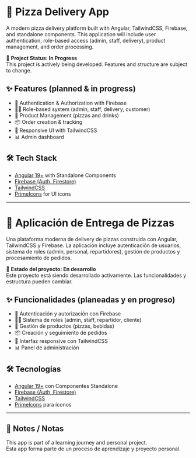 # 🍕 Pizza Delivery App

A modern pizza delivery platform built with Angular, TailwindCSS, Firebase, and standalone components. This application will include user authentication, role-based access (admin, staff, delivery), product management, and order processing.

🚧 **Project Status: In Progress**  
This project is actively being developed. Features and structure are subject to change.

## ✨ Features (planned & in progress)
- 🔐 Authentication & Authorization with Firebase
- 🧑‍💼 Role-based system (admin, staff, delivery, customer)
- 🛒 Product Management (pizzas and drinks)
- 📦 Order creation & tracking
- 📱 Responsive UI with TailwindCSS
- 📊 Admin dashboard

## 🛠️ Tech Stack
- [Angular 19+](https://angular.io/) with Standalone Components
- [Firebase (Auth, Firestore)](https://firebase.google.com/)
- [TailwindCSS](https://tailwindcss.com/)
- [PrimeIcons](https://primefaces.org/primeicons/) for UI icons

---

# 🍕 Aplicación de Entrega de Pizzas

Una plataforma moderna de delivery de pizzas construida con Angular, TailwindCSS y Firebase. La aplicación incluye autenticación de usuarios, sistema de roles (admin, personal, repartidores), gestión de productos y procesamiento de pedidos.

🚧 **Estado del proyecto: En desarrollo**  
Este proyecto está siendo desarrollado activamente. Las funcionalidades y estructura pueden cambiar.

## ✨ Funcionalidades (planeadas y en progreso)
- 🔐 Autenticación y autorización con Firebase
- 🧑‍💼 Sistema de roles (admin, staff, repartidor, cliente)
- 🛒 Gestión de productos (pizzas, bebidas)
- 📦 Creación y seguimiento de pedidos
- 📱 Interfaz responsive con TailwindCSS
- 📊 Panel de administración

## 🛠️ Tecnologías
- [Angular 19+](https://angular.io/) con Componentes Standalone
- [Firebase (Auth, Firestore)](https://firebase.google.com/)
- [TailwindCSS](https://tailwindcss.com/)
- [PrimeIcons](https://primefaces.org/primeicons/) para íconos

---

## 📌 Notes / Notas
This app is part of a learning journey and personal project.  
Esta app forma parte de un proceso de aprendizaje y proyecto personal.

